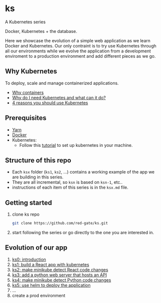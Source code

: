 # ks

A Kubernetes series

Docker, Kubernetes + the database.

Here we showcase the evolution of a simple web application as we learn Docker and Kubernetes. Our only contraint is to try use Kubernetes through all our environments while we evolve the application from a development enviroment to a production environment and add different pieces as we go.

## Why Kubernetes

To deploy, scale and manage containerized applications.

* [Why containers](https://kubernetes.io/docs/concepts/overview/what-is-kubernetes/#why-containers)
* [Why do I need Kubernetes and what can it do?](https://kubernetes.io/docs/concepts/overview/what-is-kubernetes/#why-do-i-need-kubernetes-and-what-can-it-do)
* [4 reasons you should use Kubernetes](https://www.infoworld.com/article/3173266/containers/4-reasons-you-should-use-kubernetes.html)

## Prerequisites

* [Yarn](https://yarnpkg.com/lang/en/docs/install/)
* [Docker](https://www.docker.com/get-docker)
* Kubernetes:
  * Follow this [tutorial](https://kubernetes.io/docs/tutorials/stateless-application/hello-minikube/) to set up kubernetes in your machine.

## Structure of this repo

* Each `ksx` folder (`ks1`, `ks2`, ...) contains a working example of the app we are building in this series.
* They are all incremental, so `ksn` is based on `ksn-1`, etc..
* instructions of each item of this series is in the `ksx.md` file.

## Getting started

1. clone ks repo
    ```bash
    git clone https://github.com/red-gate/ks.git
    ```

1. start following the series or go directly to the one you are interested in.

## Evolution of our app

1. [ks0: introduction](./ks0/ks0.md)
1. [ks1: build a React app with kubernetes](./ks1/ks1.md)
1. [ks2: make minikube detect React code changes](./ks2/ks2.md)
1. [ks3: add a python web server that hosts an API](./ks3/ks3.md)
1. [ks4: make minikube detect Python code changes](./ks4/ks4.md)
1. [ks5: use helm to deploy the application](./ks5/ks5.md)
1. ...
1. create a prod environment
